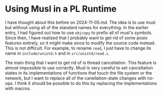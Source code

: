 # Using Musl in a PL Runtime

I have thought about this before on 2024-11-05.md. The idea is to use
musl but without using all of the standard names for everything. In the
earlier entry, I had figured out how to use `objcopy` to prefix all of
musl's symbols. Since then, I have realized that I probably want to get
rid of some posix features entirely, so it might make since to modify
the source code instead. This is not difficult. For example, to rename
`read`, I just have to change its name in `include/unistd.h` and in
`src/unistd/read.c`.

The main thing that I want to get rid of is thread cancellation. This
feature is almost impossible to use correctly. Musl is very careful
to set cancellation states in its implementations of functions that
touch the file system or the network, but I want to replace all of
the canellation-state changes with no-ops. I think it should be possible
to do this by replacing the implementations with macros.
